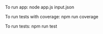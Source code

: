 To run app:
node app.js input.json

To run tests with coverage:
npm run coverage

To run tests:
npm run test

